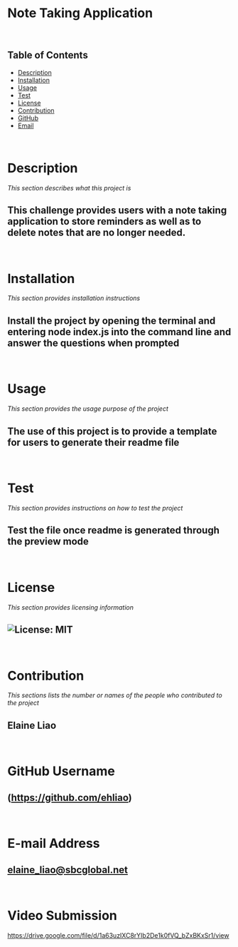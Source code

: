 
  
  # Note Taking Application

  <br/>

  ## Table of Contents
  * [Description](#description)
  * [Installation](#installation)
  * [Usage](#usage)
  * [Test](#test)
  * [License](#license)
  * [Contribution](#contribution)
  * [GitHub](#github)
  * [Email](#email)
  
  <br/>

  # Description
  *This section describes what this project is*
  ## This challenge provides users with a note taking application to store reminders as well as to delete notes that are no longer needed.

  <br/>

  # Installation
  *This section provides installation instructions*
  ## Install the project by opening the terminal and entering node index.js into the command line and answer the questions when prompted

  <br/>

  # Usage
  *This section provides the usage purpose of the project*
  ## The use of this project is to provide a template for users to generate their readme file

  <br/>

  # Test
  *This section provides instructions on how to test the project*
  ## Test the file once readme is generated through the preview mode

  <br/>

  # License
  *This section provides licensing information*
  ## ![License: MIT](https://img.shields.io/badge/License-MIT-yellow.svg)


  <br/>

  # Contribution
  *This sections lists the number or names of the people who contributed to the project*
  ## Elaine Liao

  <br/>

  # GitHub Username
  ## (https://github.com/ehliao)

  <br/>

  # E-mail Address
  ## elaine_liao@sbcglobal.net

  <br/>

  # Video Submission
  https://drive.google.com/file/d/1a63uzIXC8rYIb2De1k0fVQ_bZxBKxSr1/view
